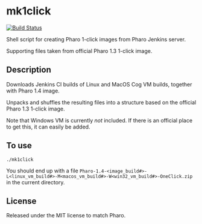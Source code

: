 # mk1click

[![Build Status](https://secure.travis-ci.org/msandiford/mk1click.png?branch=master)](http://travis-ci.org/msandiford/mk1click)

Shell script for creating Pharo 1-click images from Pharo Jenkins server.

Supporting files taken from official Pharo 1.3 1-click image.

## Description

Downloads Jenkins CI builds of Linux and MacOS Cog VM builds, together with Pharo 1.4 image.

Unpacks and shuffles the resulting files into a structure based on the official Pharo 1.3 1-click image.

Note that Windows VM is currently *not* included.  If there is an official place to get this, it can easily be added.

## To use

    ./mk1click

You should end up with a file `Pharo-1.4-<image_build#>-L<linux_vm_build#>-M<macos_vm_build#>-W<win32_vm_build#>-OneClick.zip` in the current directory.

## License

Released under the MIT license to match Pharo.
